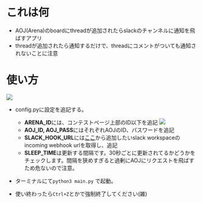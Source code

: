 # これは何
- AOJ(Arena)のboardにthreadが追加されたらslackのチャンネルに通知を飛ばすアプリ
- threadが追加されたら通知するだけで、threadにコメントがついても通知されないことに注意

# 使い方

![](https://i.imgur.com/FGzKeFg.png)

- config.pyに設定を追記する。
    - **ARENA_ID**には、コンテストページ上部のID以下を追記
    ![](https://i.imgur.com/yvAtTsu.png)
    - **AOJ_ID, AOJ_PASS**にはそれぞれAOJのID、パスワードを追記
    - **SLACK_HOOK_URL**には[ここ](https://slackbot-test-shiro.slack.com/apps/A0F7XDUAZ--incoming-webhook-?next_id=0)から追加したいslack workspaceのincoming webhook urlを取得し、追記
    - **SLEEP_TIME**は更新する間隔です。30秒ごとに更新されてるかどうかをチェックします。間隔を狭めすぎると過剰にAOJにリクエストを飛ばすため危ないので注意。

- ターミナルにて```python3 main.py``` で起動。
- 使い終わったら```Ctrl+Z```とかで強制終了してください(雑)
